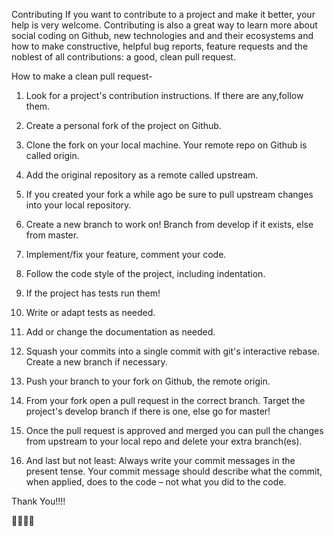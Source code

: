 Contributing
If you want to contribute to a project and make it better, your help is very welcome. Contributing is also a great way to learn more about social coding on Github, new technologies and and their ecosystems and how to make constructive, helpful bug reports, feature requests and the noblest of all contributions: a good, clean pull request.

How to make a clean pull request-
1. Look for a project's contribution instructions. If there are any,follow them.

2. Create a personal fork of the project on Github.
3. Clone the fork on your local machine. Your remote repo on Github is called origin.
4. Add the original repository as a remote called upstream.
5. If you created your fork a while ago be sure to pull upstream changes into your local repository.
6. Create a new branch to work on! Branch from develop if it exists, else from master.
7. Implement/fix your feature, comment your code.
8. Follow the code style of the project, including indentation.
9. If the project has tests run them!
10. Write or adapt tests as needed.
11. Add or change the documentation as needed.
12. Squash your commits into a single commit with git's interactive rebase. Create a new branch if necessary.
13. Push your branch to your fork on Github, the remote origin.

14. From your fork open a pull request in the correct branch. Target the project's develop branch if there is one, else go for master!


15. Once the pull request is approved and merged you can pull the changes from upstream to your local repo and delete your extra branch(es).
16. And last but not least: Always write your commit messages in the present tense. Your commit message should describe what the commit, when applied, does to the code – not what you did to the code.





Thank You!!!!


🙏🙏🙏🙏

